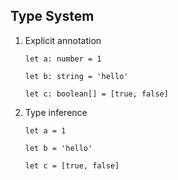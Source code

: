 ## Type System

1. Explicit annotation

    `let a: number = 1`

    `let b: string = 'hello'`

    `let c: boolean[] = [true, false]`

2. Type inference

    `let a = 1`

    `let b = 'hello'`

    `let c = [true, false]`

